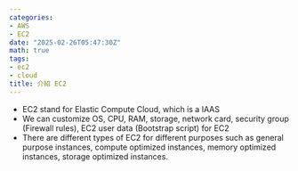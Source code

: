 ```yaml
---
categories:
- AWS
- EC2
date: "2025-02-26T05:47:30Z"
math: true
tags:
- ec2
- cloud
title: 介紹 EC2
---
```



- EC2 stand for Elastic Compute Cloud, which is a IAAS
- We can customize OS, CPU, RAM, storage, network card, security group (Firewall rules), EC2 user data (Bootstrap script) for EC2
- There are different types of EC2 for different purposes such as general purpose instances, compute optimized instances, memory optimized instances, storage optimized instances.





